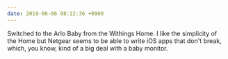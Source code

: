 ```yaml
---
date: 2019-06-06 08:22:36 +0900
---
```

Switched to the Arlo Baby from the Withings Home. I like the simplicity of the Home but Netgear seems to be able to write iOS apps that don't break, which, you know, kind of a big deal with a baby monitor.
